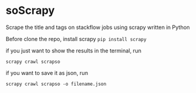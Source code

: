 # soScrapy

Scrape the title and tags on stackflow jobs using scrapy written in Python

Before clone the repo, install scrapy `pip install scrapy`

if you just want to show the results in the terminal, run 

```
scrapy crawl scrapso
```

if you want to save it as json, run 

```
scrapy crawl scrapso -o filename.json
```

